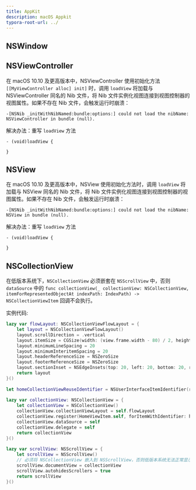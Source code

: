```yaml
---
title: AppKit 
description: macOS Appkit
typora-root-url: ../
---
```


## NSWindow



## NSViewController 

在 macOS 10.10 及更高版本中，NSViewController 使用初始化方法 `[[MyViewController alloc] init]` 时，调用 `loadView` 将加载与 NSViewController 同名的 Nib 文件，将 Nib 文件实例化视图连接到视图控制器的视图属性。如果不存在 Nib 文件，会触发运行时崩溃：

```
-[NSNib _initWithNibNamed:bundle:options:] could not load the nibName: NSViewController in bundle (null).
```

解决办法：重写 `loadView` 方法

```objc
- (void)loadView {

}
```

## NSView

在 macOS 10.10 及更高版本中，NSView 使用初始化方法时，调用 `loadView` 将加载与 NSView 同名的 Nib 文件，将 Nib 文件实例化视图连接到视图控制器的视图属性。如果不存在 Nib 文件，会触发运行时崩溃：

```
-[NSNib _initWithNibNamed:bundle:options:] could not load the nibName: NSView in bundle (null).
```

解决办法：重写 `loadView` 方法

```objc
- (void)loadView {

}
```

## NSCollectionView

在低版本系统下，`NSCollectionView` 必须嵌套在 `NSScrollView` 中，否则 `dataSource` 中的 `func collectionView(_ collectionView: NSCollectionView, itemForRepresentedObjectAt indexPath: IndexPath) -> NSCollectionViewItem` 回调不会执行。

实例代码: 

```swift
lazy var flowLayout: NSCollectionViewFlowLayout = {
    let layout = NSCollectionViewFlowLayout()
    layout.scrollDirection = .vertical
    layout.itemSize = CGSize(width: (view.frame.width - 80) / 2, height: 40)
    layout.minimumLineSpacing = 20
    layout.minimumInteritemSpacing = 20
    layout.headerReferenceSize = NSZeroSize
    layout.footerReferenceSize = NSZeroSize
    layout.sectionInset = NSEdgeInsets(top: 20, left: 20, bottom: 20, right: 20)
    return layout
}()
    
let homeCollectionViewReuseIdentifier = NSUserInterfaceItemIdentifier(rawValue: "HomeViewItem")
    
lazy var collectionView: NSCollectionView = {
    let collectionView = NSCollectionView()
    collectionView.collectionViewLayout = self.flowLayout
    collectionView.register(HomeViewItem.self, forItemWithIdentifier: homeCollectionViewReuseIdentifier)
    collectionView.dataSource = self
    collectionView.delegate = self
    return collectionView
}()
    
lazy var scrollView: NSScrollView = {
    let scrollView = NSScrollView()
    // 必须将 NSCollectionView 嵌入到 NSScrollView，否则低版本系统无法正常显示
    scrollView.documentView = collectionView
    scrollView.autohidesScrollers = true
    return scrollView
}()
```






